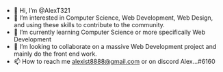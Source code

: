 - 👋 Hi, I’m @AlexT321
- 👀 I’m interested in Computer Science, Web Development, Web Design, and using these skills to contribute to the community.
- 🌱 I’m currently learning Computer Science or more specifically Web Development
- 💞️ I’m looking to collaborate on a massive Web Development project and mainly do the front end work.
- 📫 How to reach me alexist8888@gmail.com or on discord Alex...#6160

<!---
AlexT321/AlexT321 is a ✨ special ✨ repository because its `README.md` (this file) appears on your GitHub profile.
You can click the Preview link to take a look at your changes.
--->
